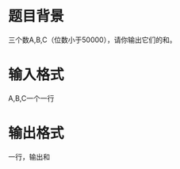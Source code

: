 # 

 
 # 题目背景 
<p>三个数A,B,C（位数小于50000），请你输出它们的和。</p> 

 
 # 输入格式 
<p>A,B,C一个一行</p> 

 
 # 输出格式 
<p>一行，输出和</p> 
